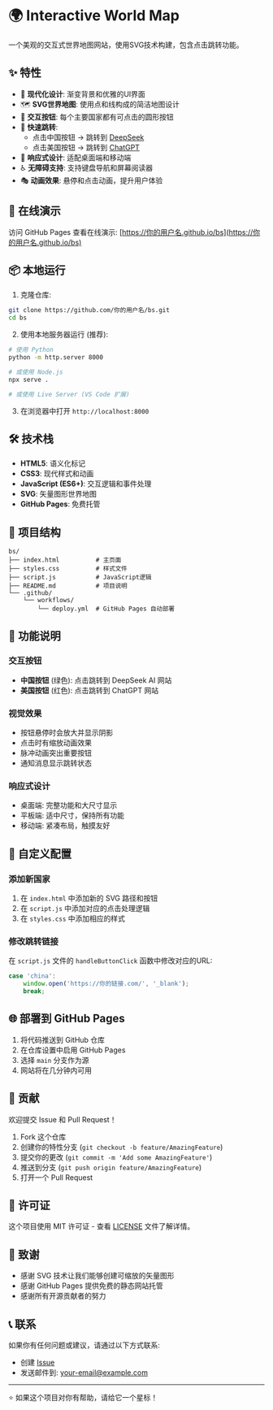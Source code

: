# 🌍 Interactive World Map

一个美观的交互式世界地图网站，使用SVG技术构建，包含点击跳转功能。

## ✨ 特性

- 🎨 **现代化设计**: 渐变背景和优雅的UI界面
- 🗺️ **SVG世界地图**: 使用点和线构成的简洁地图设计
- 🔘 **交互按钮**: 每个主要国家都有可点击的圆形按钮
- 🚀 **快速跳转**: 
  - 点击中国按钮 → 跳转到 [DeepSeek](https://www.deepseek.com/)
  - 点击美国按钮 → 跳转到 [ChatGPT](https://chat.openai.com/)
- 📱 **响应式设计**: 适配桌面端和移动端
- ♿ **无障碍支持**: 支持键盘导航和屏幕阅读器
- 🎭 **动画效果**: 悬停和点击动画，提升用户体验

## 🚀 在线演示

访问 GitHub Pages 查看在线演示: [https://你的用户名.github.io/bs](https://你的用户名.github.io/bs)

## 📦 本地运行

1. 克隆仓库:
```bash
git clone https://github.com/你的用户名/bs.git
cd bs
```

2. 使用本地服务器运行 (推荐):
```bash
# 使用 Python
python -m http.server 8000

# 或使用 Node.js
npx serve .

# 或使用 Live Server (VS Code 扩展)
```

3. 在浏览器中打开 `http://localhost:8000`

## 🛠️ 技术栈

- **HTML5**: 语义化标记
- **CSS3**: 现代样式和动画
- **JavaScript (ES6+)**: 交互逻辑和事件处理
- **SVG**: 矢量图形世界地图
- **GitHub Pages**: 免费托管

## 📁 项目结构

```
bs/
├── index.html          # 主页面
├── styles.css          # 样式文件
├── script.js           # JavaScript逻辑
├── README.md           # 项目说明
└── .github/
    └── workflows/
        └── deploy.yml  # GitHub Pages 自动部署
```

## 🎯 功能说明

### 交互按钮
- **中国按钮** (绿色): 点击跳转到 DeepSeek AI 网站
- **美国按钮** (红色): 点击跳转到 ChatGPT 网站

### 视觉效果
- 按钮悬停时会放大并显示阴影
- 点击时有缩放动画效果
- 脉冲动画突出重要按钮
- 通知消息显示跳转状态

### 响应式设计
- 桌面端: 完整功能和大尺寸显示
- 平板端: 适中尺寸，保持所有功能
- 移动端: 紧凑布局，触摸友好

## 🔧 自定义配置

### 添加新国家
1. 在 `index.html` 中添加新的 SVG 路径和按钮
2. 在 `script.js` 中添加对应的点击处理逻辑
3. 在 `styles.css` 中添加相应的样式

### 修改跳转链接
在 `script.js` 文件的 `handleButtonClick` 函数中修改对应的URL:

```javascript
case 'china':
    window.open('https://你的链接.com/', '_blank');
    break;
```

## 🌐 部署到 GitHub Pages

1. 将代码推送到 GitHub 仓库
2. 在仓库设置中启用 GitHub Pages
3. 选择 `main` 分支作为源
4. 网站将在几分钟内可用

## 🤝 贡献

欢迎提交 Issue 和 Pull Request！

1. Fork 这个仓库
2. 创建你的特性分支 (`git checkout -b feature/AmazingFeature`)
3. 提交你的更改 (`git commit -m 'Add some AmazingFeature'`)
4. 推送到分支 (`git push origin feature/AmazingFeature`)
5. 打开一个 Pull Request

## 📄 许可证

这个项目使用 MIT 许可证 - 查看 [LICENSE](LICENSE) 文件了解详情。

## 🙏 致谢

- 感谢 SVG 技术让我们能够创建可缩放的矢量图形
- 感谢 GitHub Pages 提供免费的静态网站托管
- 感谢所有开源贡献者的努力

## 📞 联系

如果你有任何问题或建议，请通过以下方式联系:

- 创建 [Issue](https://github.com/你的用户名/bs/issues)
- 发送邮件到: your-email@example.com

---

⭐ 如果这个项目对你有帮助，请给它一个星标！
